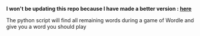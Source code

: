 **I won't be updating this repo because I have made a better version : [here](https://github.com/tgirolami09/Game-helpers)**

The python script will find all remaining words during a game of Wordle and give you a word you should play
